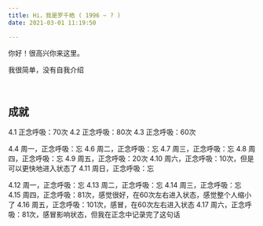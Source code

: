 ```yaml
---
title: Hi，我是罗千皓 ( 1996 ~ ? )
date: 2021-03-01 11:19:50

---
```



你好！很高兴你来这里。

我很简单，没有自我介绍


<br>

## 成就
4.1 正念呼吸：70次
4.2 正念呼吸：80次
4.3 正念呼吸：60次


4.4 周一，正念呼吸：忘
4.6 周二，正念呼吸：忘
4.7 周三，正念呼吸：忘
4.8 周四，正念呼吸：忘
4.9 周五，正念呼吸：20次
4.10 周六，正念呼吸：10次，但是可以更快地进入状态了
4.11 周日，正念呼吸：忘

4.12 周一，正念呼吸：忘
4.13 周二，正念呼吸：忘
4.14 周三，正念呼吸：忘
4.15 周四，正念呼吸：81次，感觉很好，在60次左右进入状态，感觉整个人缩小了
4.16 周五，正念呼吸：101次，感冒，在60次左右进入状态
4.17 周六，正念呼吸：81次，感冒影响状态，但我在正念中记录完了这句话